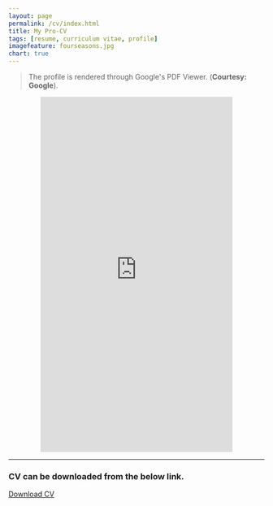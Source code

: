 ```yaml
---
layout: page
permalink: /cv/index.html
title: My Pro-CV
tags: [resume, curriculum vitae, profile]
imagefeature: fourseasons.jpg
chart: true
---
```




> The profile is rendered through Google's PDF Viewer. (**Courtesy: Google**).

<iframe src="https://docs.google.com/gview?url=https://github.com/sh4nx0r/sh4nx0r.github.io/raw/master/cv.pdf&embedded=true" style="width:75%; height:700px; display:block; margin: 0 auto;" frameborder="0"></iframe>

---

### CV can be downloaded from the below link.

<a href='http://sh4.in/cv.pdf' download='Shan_CV.pdf'>Download CV</a>
